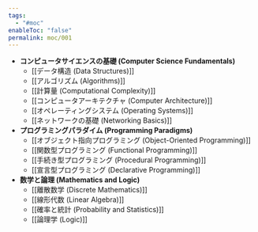 ```yaml
---
tags:
  - "#moc"
enableToc: "false"
permalink: moc/001
---
```

- **コンピュータサイエンスの基礎 (Computer Science Fundamentals)**
    - [[データ構造 (Data Structures)]]
    - [[アルゴリズム (Algorithms)]]
    - [[計算量 (Computational Complexity)]]
    - [[コンピュータアーキテクチャ (Computer Architecture)]]
    - [[オペレーティングシステム (Operating Systems)]]
    - [[ネットワークの基礎 (Networking Basics)]]
- **プログラミングパラダイム (Programming Paradigms)**
    - [[オブジェクト指向プログラミング (Object-Oriented Programming)]]
    - [[関数型プログラミング (Functional Programming)]]
    - [[手続き型プログラミング (Procedural Programming)]]
    - [[宣言型プログラミング (Declarative Programming)]]
- **数学と論理 (Mathematics and Logic)**
    - [[離散数学 (Discrete Mathematics)]]
    - [[線形代数 (Linear Algebra)]]
    - [[確率と統計 (Probability and Statistics)]]
    - [[論理学 (Logic)]]
